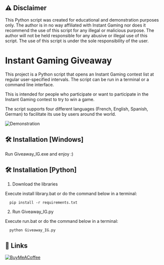 
## ⚠️ Disclaimer

This Python script was created for educational and demonstration purposes only. The author is in no way affiliated with Instant Gaming nor does it recommend the use of this script for any illegal or malicious purpose. The author will not be held responsible for any abusive or illegal use of this script. The use of this script is under the sole responsibility of the user.


# Instant Gaming Giveaway


This project is a Python script that opens an Instant Gaming contest list at regular user-specified intervals. The script can be run in a terminal or a command line interface.

This is intended for people who participate or want to participate in the Instant Gaming contest to try to win a game.

The script supports four different languages (French, English, Spanish, German) to facilitate its use by users around the world.

![Demonstration](https://i.imgur.com/bRdHCNm.gif)

## 🛠️ Installation [Windows]

Run Giveaway_IG.exe and enjoy :)

## 🛠️ Installation [Python]

1) Download the libraries
   
 Execute install library.bat
 or do the command below in a terminal: 
```
  pip install -r requirements.txt
```

2) Run Giveaway_IG.py
   
 Execute run.bat
 or do the command below in a terminal:
```bash
  python Giveaway_IG.py
```
    
## 🔗 Links

[![BuyMeACoffee](https://img.shields.io/badge/Buy%20Me%20a%20Coffee-ffdd00?style=for-the-badge&logo=buy-me-a-coffee&logoColor=black)](https://www.buymeacoffee.com/michoko)
